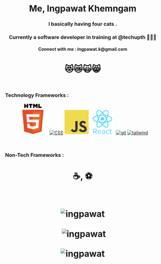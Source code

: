 <h1 align="center">Me, Ingpawat Khemngam</h1>
<h3 align="center">I basically having four cats .</h3>
<h3 align="center">Currently a software developer in training at @techupth 👨🏻‍💻</h3>
<h4 align="center">Connect with me : ingpawat.k@gmail.com</h4>
<h1 align="center">😻😿🙀😸</h1>
</br>


<h3 align="left">Technology Frameworks :</h3> 

<p align="center">

<a class="HTML" href="https://developer.mozilla.org/en-US/docs/Web/HTML/Element/html">
    <img alt="HTML" width="100"height="100"src="https://raw.githubusercontent.com/devicons/devicon/master/icons/html5/html5-original-wordmark.svg"></a>
    
<a class="CSS" href="https://developer.mozilla.org/en-US/docs/Web/CSS">
    <img alt="CSS" width="80" height="80"src="https://styled-components.com/logo.png"></a>
    
<a class="javascript" href="https://developer.mozilla.org/en-US/docs/Web/JavaScript">
    <img alt="javascript"width="80" height="80"src="https://raw.githubusercontent.com/devicons/devicon/master/icons/javascript/javascript-original.svg"></a>

<a class="react" href="https://reactjs.org/">
        <img alt="react" width="80" height="80" src="https://raw.githubusercontent.com/devicons/devicon/master/icons/react/react-original-wordmark.svg"></a>

<a class="git" href="https://git-scm.com/">
        <img alt="git" width="80" height="80"src="https://www.vectorlogo.zone/logos/git-scm/git-scm-icon.svg"></a>

<a class="tailwind" href="https://tailwindcss.com/">
        <img alt="tailwind" width="80" height="80"src="https://camo.githubusercontent.com/bcd4bda49ef6cd9537db065920f4f4f6ac670eae0e0adf2c5133c19b319f1574/68747470733a2f2f627261646c632e67616c6c65727963646e2e76736173736574732e696f2f657874656e73696f6e732f627261646c632f7673636f64652d7461696c77696e646373732f302e322e302f313535383034303536333634392f4d6963726f736f66742e56697375616c53747564696f2e53657276696365732e49636f6e732e44656661756c74"></a>

</p></br>

<h3 align="left" font-size="100px">Non-Tech Frameworks : </h3>  
<h1 align="center" href="https://www.quora.com/What-is-the-relationship-between-programmers-and-coffee" font-size="100px">☕, ⚽</h1>
</br>
<h1 align="center" font-size="40px'>☕</h1>

<h1 align="center" font-size="40px'>☕</h1>



<p align="center">



<p><img align="center"" src="https://github-readme-stats.vercel.app/api/top-langs?username=ingpawat&show_icons=true&locale=en&layout=compact" alt="ingpawat" /></p>

<p>&nbsp;<img align="center" src="https://github-readme-stats.vercel.app/api?username=ingpawat&show_icons=true&locale=en" alt="ingpawat" /></p>

<p><img align="center" src="https://github-readme-streak-stats.herokuapp.com/?user=ingpawat&" alt="ingpawat" /></p>

</p>
